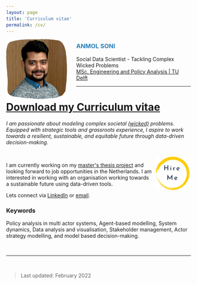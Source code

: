 ```yaml
---
layout: page
title: 'Curriculum vitae'
permalink: /cv/
---
```


<img style="width:33%; float: left; margin-right: 25px" id="image" src="../gallery/anmol_formal.png" alt="Anmol">

### <span style="color:#2980B9;">**ANMOL SONI**</span>

Social Data Scientist - Tackling Complex Wicked Problems <br>
[MSc. Engineering and Policy Analysis | TU Delft](https://www.tudelft.nl/onderwijs/opleidingen/masters/epa/msc-engineering-and-policy-analysis)

___

# [**Download my Curriculum vitae**](..\gallery\Anmol_Soni_Resume_15-03-2022-20-22-03.pdf)

_I am passionate about modeling complex societal [(wicked)](https://en.wikipedia.org/wiki/Wicked_problem) problems.
Equipped with strategic tools and grassroots experience, I aspire to work towards a resilient, sustainable, and
equitable future through data-driven decision-making._

<br>

<img style="width:19%; float:right; margin-left: 10px" id="image"  src="../gallery/hire_me.png" >

I am currently working on my [master's thesis project](https://sonianmol.com/Modelling-Dutch-Energy-Communities/) and looking forward to job opportunities in the Netherlands. I
am interested in working with an organisation working towards a sustainable future using data-driven tools. 

Lets connect via [LinkedIn](https://www.linkedin.com/in/a-soni/) or [email](mailto:anmol_soni@outlook.com).

### Keywords

Policy analysis in multi actor systems, Agent-based modelling, System dynamics, Data analysis and visualisation, Stakeholder management, Actor strategy
modelling, and model based decision-making.

<br>

<hr style="width:100%;text-align:left;margin-left:0">

<br>

> Last updated: February 2022